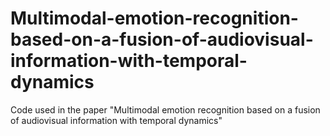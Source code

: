 # Multimodal-emotion-recognition-based-on-a-fusion-of-audiovisual-information-with-temporal-dynamics
Code used in the paper "Multimodal emotion recognition based on a fusion of audiovisual information with temporal dynamics"
